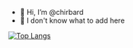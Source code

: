 - 👋 Hi, I’m @chirbard
- 👀 I don't know what to add here


[![Top Langs](https://github-readme-stats.vercel.app/api/top-langs/?username=chirbard&layout=compact&theme=vision-friendly-dark)](https://github.com/anuraghazra/github-readme-stats)
